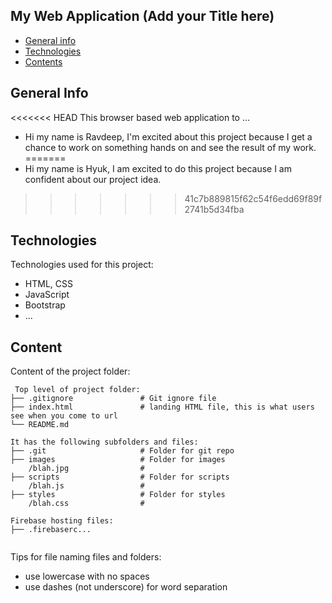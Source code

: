 ## My Web Application (Add your Title here)

* [General info](#general-info)
* [Technologies](#technologies)
* [Contents](#content)

## General Info
<<<<<<< HEAD
This browser based web application to ...
* Hi my name is Ravdeep, I'm excited about this project because I get a chance to work on something hands on and see the result of my work.
=======
* Hi my name is Hyuk, I am excited to do this project because I am confident about our project idea.
>>>>>>> 41c7b889815f62c54f6edd69f89f2741b5d34fba
	
## Technologies
Technologies used for this project:
* HTML, CSS
* JavaScript
* Bootstrap 
* ...
	
## Content
Content of the project folder:

```
 Top level of project folder: 
├── .gitignore               # Git ignore file
├── index.html               # landing HTML file, this is what users see when you come to url
└── README.md

It has the following subfolders and files:
├── .git                     # Folder for git repo
├── images                   # Folder for images
    /blah.jpg                # 
├── scripts                  # Folder for scripts
    /blah.js                 # 
├── styles                   # Folder for styles
    /blah.css                # 

Firebase hosting files: 
├── .firebaserc...


```

Tips for file naming files and folders:
* use lowercase with no spaces
* use dashes (not underscore) for word separation


